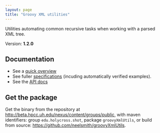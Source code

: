 ```yaml
---
layout: page
title: "Groovy XML utilities"
---
```



Utilities automating common recursive tasks when working with a parsed XML tree.

Version: **1.2.0**


## Documentation

- See a [quick overview](quick_overview)
- See fuller [specifications](documentation/XmlUtils.html) (incuding automatically verified examples).
- See the [API docs](api/index.html)



## Get the package

Get the binary from the repository at <http://beta.hpcc.uh.edu/nexus/content/groups/public>, with maven identifiers: group `edu.holycross.shot`, package `groovyXmlUtils`, or build from source: <https://github.com/neelsmith/groovyXmlUtils>.
